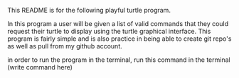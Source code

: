 This README is for the following playful turtle program. 

In this program a user will be given a list of valid commands that they could 
request their turtle to display using the turtle graphical interface. This 
program is fairly simple and is also practice in being able to create git repo's 
as well as pull from my github account.

in order to run the program in the terminal, run this command in the terminal
(write command here)


